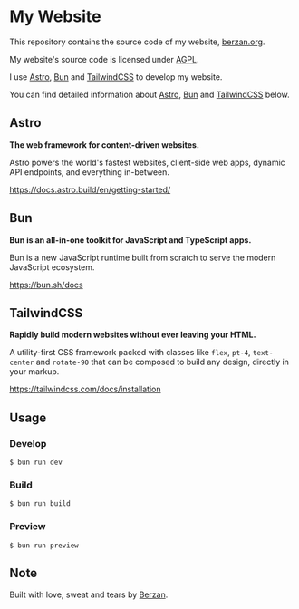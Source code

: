 # My Website

This repository contains the source code of my website, [berzan.org](https://berzan.org/).

My website's source code is licensed under [AGPL](https://www.gnu.org/licenses/agpl-3.0.en.html).

I use [Astro](https://astro.build/), [Bun](https://bun.sh/) and [TailwindCSS](https://tailwindcss.com/) to develop my website.

You can find detailed information about [Astro](https://astro.build/), [Bun](https://bun.sh/) and [TailwindCSS](https://tailwindcss.com/) below.

## Astro

**The web framework for content-driven websites.**

Astro powers the world's fastest websites, client-side web apps, dynamic API endpoints, and everything in-between.


https://docs.astro.build/en/getting-started/

## Bun

**Bun is an all-in-one toolkit for JavaScript and TypeScript apps.**

Bun is a new JavaScript runtime built from scratch to serve the modern JavaScript ecosystem. 

https://bun.sh/docs

## TailwindCSS

**Rapidly build modern websites without ever leaving your HTML.**

A utility-first CSS framework packed with classes like `flex`, `pt-4`, `text-center` and `rotate-90` that can be composed to build any design, directly in your markup.

https://tailwindcss.com/docs/installation

## Usage

### Develop

```shell
$ bun run dev
```

### Build

```shell
$ bun run build
```

### Preview

```shell
$ bun run preview
```

## Note

Built with love, sweat and tears by [Berzan](https://berzan.org).
